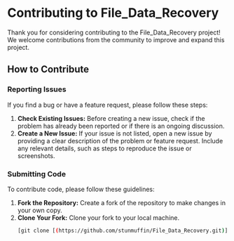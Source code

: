 # Contributing to File_Data_Recovery

Thank you for considering contributing to the File_Data_Recovery project! We welcome contributions from the community to improve and expand this project.

## How to Contribute

### Reporting Issues

If you find a bug or have a feature request, please follow these steps:
1. **Check Existing Issues:** Before creating a new issue, check if the problem has already been reported or if there is an ongoing discussion.
2. **Create a New Issue:** If your issue is not listed, open a new issue by providing a clear description of the problem or feature request. Include any relevant details, such as steps to reproduce the issue or screenshots.

### Submitting Code

To contribute code, please follow these guidelines:
1. **Fork the Repository:** Create a fork of the repository to make changes in your own copy.
2. **Clone Your Fork:** Clone your fork to your local machine.
   ```bash
   [git clone [(https://github.com/stunmuffin/File_Data_Recovery.git)]
